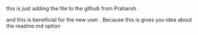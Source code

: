 this is just adding the file to the github from Praharsh .


and this is beneficial for the new user .
Because this is gives you idea about the readme.md option 
